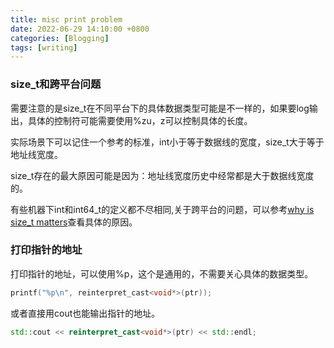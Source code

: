 ```yaml
---
title: misc print problem
date: 2022-06-29 14:10:00 +0800
categories: [Blogging]
tags: [writing]
---
```


### size_t和跨平台问题

需要注意的是size_t在不同平台下的具体数据类型可能是不一样的，如果要log输出，具体的控制符可能需要使用%zu，z可以控制具体的长度。

实际场景下可以记住一个参考的标准，int小于等于数据线的宽度，size_t大于等于地址线宽度。

size_t存在的最大原因可能是因为：地址线宽度历史中经常都是大于数据线宽度的。

有些机器下int和int64_t的定义都不尽相同,关于跨平台的问题，可以参考[why is size_t matters](https://jeremybai.github.io/blog/2014/09/10/size-t)查看具体的原因。

### 打印指针的地址

打印指针的地址，可以使用%p，这个是通用的，不需要关心具体的数据类型。

```c
printf("%p\n", reinterpret_cast<void*>(ptr));
```

或者直接用cout也能输出指针的地址。

```cpp
std::cout << reinterpret_cast<void*>(ptr) << std::endl;
```
